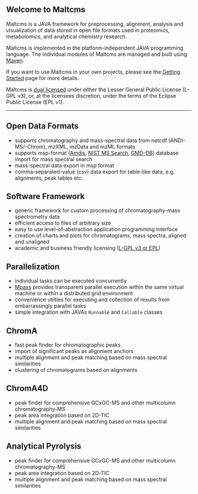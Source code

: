 ## Welcome to Maltcms
Maltcms is a JAVA framework for preprocessing, alignment, analysis and visualization of data stored in open file formats used in proteomics, metabolomics, and analytical chemistry research.

Maltcms is implemented in the platform-independent JAVA programming language. 
The individual modules of Maltcms are managed and built using [Maven](http://maven.apache.org).

If you want to use Maltcms in your own projects, please see the <a href="gettingStarted.html">Getting Started</a> page for more details.

Maltcms is <a href="http://maltcms.sourceforge.net/info/license.html">dual licensed</a> under either the Lesser General Public License (L-GPL v3), or, at the licensees discretion, under the terms of the Eclipse Public License (EPL v1).

---

## Open Data Formats
* supports chromatography and mass-spectral data from netcdf (ANDI-MS/-Chrom), mzXML, mzData and mzML formats
* supports msp-format (<a alt="Amdis" href="http://chemdata.nist.gov/mass-spc/amdis/">Amdis</a>, <a alt="NIST MS Search" href="http://chemdata.nist.gov/mass-spc/ms-search/">NIST MS Search</a>, <a alt="Golm Metabolome Database" href="http://gmd.mpimp-golm.mpg.de/">GMD-DB</a>) database import for mass spectral search
* mass-spectral data export in msp format
* comma-separated-value (csv) data export for table-like data, e.g. alignments, peak tables etc.

## Software Framework
* generic framework for custom processing of chromatography-mass spectrometry data
* efficient access to files of arbitrary size
* easy to use level-of-abstraction application programming interface
* creation of charts and plots for chromatograms, mass spectra, aligned and unaligned
* academic and business friendly licensing (<a href="http://maltcms.sourceforge.net/info/license.html" title="License">L-GPL v3 or EPL</a>)

## Parallelization
* individual tasks can be executed concurrently
* <a alt="Modular parallelization and execution system" href="http://sf.net/p/mpaxs/">Mpaxs</a> provides transparent parallel execution within the same virtual machine or within a distributed grid environment
* convenience utilties for executing and collection of results from embarrassingly parallel tasks
* simple integration with JAVAs `Runnable` and `Callable` classes

## ChromA
* fast peak finder for chromatographic peaks
* import of significant peaks as alignment anchors
* multiple alignment and peak matching based on mass spectral similarities
* clustering of chromatograms based on alignments

## ChromA4D
* peak finder for comprehensive GCxGC-MS and other multicolumn chromatography-MS
* peak area integration based on 2D-TIC
* multiple alignment and peak matching based on mass spectral similarities

## Analytical Pyrolysis
* peak finder for comprehensive GCxGC-MS and other multicolumn chromatography-MS
* peak area integration based on 2D-TIC
* multiple alignment and peak matching based on mass spectral similarities

